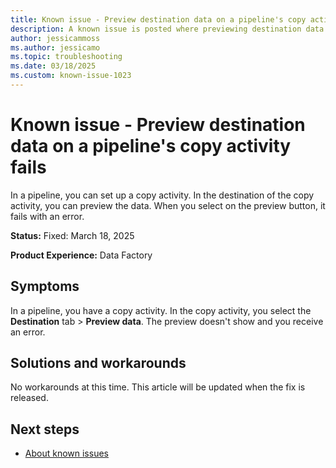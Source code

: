 ```yaml
---
title: Known issue - Preview destination data on a pipeline's copy activity fails
description: A known issue is posted where previewing destination data on a pipeline's copy activity fails.
author: jessicammoss
ms.author: jessicamo
ms.topic: troubleshooting  
ms.date: 03/18/2025
ms.custom: known-issue-1023
---
```


# Known issue - Preview destination data on a pipeline's copy activity fails

In a pipeline, you can set up a copy activity. In the destination of the copy activity, you can preview the data. When you select on the preview button, it fails with an error.

**Status:** Fixed: March 18, 2025

**Product Experience:** Data Factory

## Symptoms

In a pipeline, you have a copy activity. In the copy activity, you select the **Destination** tab > **Preview data**. The preview doesn't show and you receive an error.

## Solutions and workarounds

No workarounds at this time. This article will be updated when the fix is released.

## Next steps

- [About known issues](https://support.fabric.microsoft.com/known-issues)
